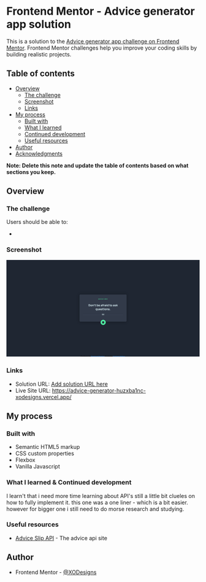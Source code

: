 # Frontend Mentor - Advice generator app solution

This is a solution to the [Advice generator app challenge on Frontend Mentor](https://www.frontendmentor.io/challenges/advice-generator-app-QdUG-13db). Frontend Mentor challenges help you improve your coding skills by building realistic projects.

## Table of contents

- [Overview](#overview)
  - [The challenge](#the-challenge)
  - [Screenshot](#screenshot)
  - [Links](#links)
- [My process](#my-process)
  - [Built with](#built-with)
  - [What I learned](#what-i-learned)
  - [Continued development](#continued-development)
  - [Useful resources](#useful-resources)
- [Author](#author)
- [Acknowledgments](#acknowledgments)

**Note: Delete this note and update the table of contents based on what sections you keep.**

## Overview

### The challenge

Users should be able to:

- 

### Screenshot

![](images/Screenshot.png)


### Links

- Solution URL: [Add solution URL here](https://your-solution-url.com)
- Live Site URL: https://advice-generator-huzxba1nc-xodesigns.vercel.app/

## My process

### Built with

- Semantic HTML5 markup
- CSS custom properties
- Flexbox
- Vanilla Javascript


### What I learned & Continued development

I learn't that i need more time learning about API's still a little bit clueles on how to fully implement it. this one was a one liner - which is a bit easier. however for bigger one i still need to do morse research and studying.

### Useful resources

- [Advice Slip API](https://api.adviceslip.com) - The advice api site


## Author

- Frontend Mentor - [@XODesigns](https://www.frontendmentor.io/profile/XODesigns)
